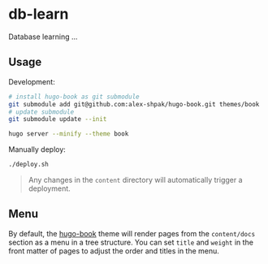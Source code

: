 # db-learn

Database learning ...

## Usage

Development:

```sh
# install hugo-book as git submodule
git submodule add git@github.com:alex-shpak/hugo-book.git themes/book
# update submodule
git submodule update --init

hugo server --minify --theme book
```

Manually deploy:

```sh
./deploy.sh
```

> Any changes in the `content` directory will automatically trigger a deployment.

## Menu

By default, the [hugo-book](https://github.com/alex-shpak/hugo-book) theme will render pages from the `content/docs` section as a menu in a tree structure.
You can set `title` and `weight` in the front matter of pages to adjust the order and titles in the menu.
